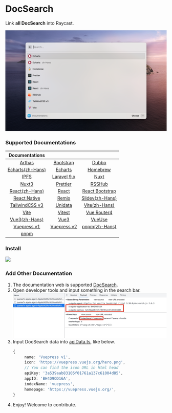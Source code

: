 # DocSearch

Link **all DocSearch** into Raycast.

![interface](./metadata/docsearch-1.png)

### Supported Documentations

|                        Documentations                        |                                                     |                                                       |
| :----------------------------------------------------------: | :-------------------------------------------------: | :---------------------------------------------------: |
|             [Arthas](https://arthas.aliyun.com/)             |       [Bootstrap](https://getbootstrap.com/)        |          [Dubbo](https://dubbo.apache.org/)           |
| [Echarts(zh-Hans)](https://echarts.apache.org/zh/index.html) | [Echarts](https://echarts.apache.org/en/index.html) |             [Homebrew](https://brew.sh/)              |
|               [IPFS](https://docs.ipfs.tech/)                |         [Laravel 9.x](https://laravel.com/)         |              [Nuxt](https://nuxtjs.org/)              |
|               [Nuxt3](https://v3.nuxtjs.org/)                |          [Prettier](https://prettier.io/)           |          [RSSHub](https://docs.rsshub.app/)           |
|        [React(zh-Hans)](https://zh-hans.reactjs.org/)        |            [React](https://reactjs.org/)            | [React Bootstrap](https://react-bootstrap.github.io/) |
|           [React Native](https://reactnative.dev/)           |             [Remix](https://remix.run/)             |        [Slidev(zh-Hans)](https://cn.sli.dev/)         |
|          [TailwindCSS v3](https://tailwindcss.com/)          |           [Unidata](https://unidata.app/)           |        [Vite(zh-Hans)](https://cn.vitejs.dev/)        |
|                 [Vite](https://vitejs.dev/)                  |            [Vitest](https://vitest.dev/)            |       [Vue Router4](https://router.vuejs.org/)        |
|             [Vue3(zh-Hans)](https://vuejs.org/)              |             [Vue3](https://vuejs.org/)              |             [VueUse](https://vueuse.org/)             |
|          [Vuepress v1](https://vuepress.vuejs.org/)          |    [Vuepress v2](https://v2.vuepress.vuejs.org/)    |          [pnpm(zh-Hans)](https://pnpm.io/zh)          |
| [pnpm](https://pnpm.io/zh)

### Install

<a title="Install DocSearch Raycast Extension" href="https://www.raycast.com/Fatpandac/docsearch#install">
   <img height="64" style="height: 64px" src="https://assets.raycast.com/Fatpandac/docsearch/install_button@2x.png">
</a>

### Add Other Documentation

1. The documentation web is supported [DocSearch](https://docsearch.camunda.com/).
2. Open developer tools and input something in the search bar.
   ![developer_tools](./assets/developer_tools.jpg)
3. Input DocSearch data into [apiData.ts](/src/algolia/apiData.ts), like below.
   ```ts
   {
        name: 'Vuepress v1',
        icon: 'https://vuepress.vuejs.org/hero.png',
        // You can find the icon URL in html head
        apiKey: '3a539aab83105f01761a137c61004d85',
        appID: 'BH4D9OD16A',
        indexName: 'vuepress',
        homepage: 'https://vuepress.vuejs.org/',
   }
   ```
4. Enjoy! Welcome to contribute.

